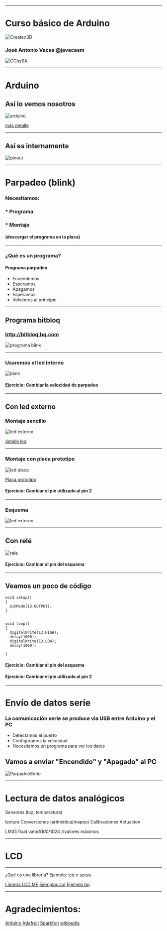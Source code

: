* * *

# Curso básico de Arduino

![Createc3D](imagenes/logocreatec3d_2.png)

### José Antonio Vacas @javacasm
![CCbySA](imagenes/CCbySQ_88x31.png)

* * *

# Arduino

## Así lo vemos nosotros

![arduino](imagenes/ArduinoUno_R3_Front_450px.jpg)

[más detalle](imagenes/ArduinoUno_R3_Front.jpg)

* * *

## Así es internamente

![pinout](imagenes/ccb2f5f1008b324e19add5295cc14e68.jpg)

* * *

# Parpadeo (blink)

### Necesitamos:

### * Programa

### * Montaje

#### (descargar el programa en la placa)


* * *

### ¿Qué es un programa?

#### Programa parpadeo

* Encendemos
* Esperamos
* Apagamos
* Esperamos
* Volvemos al principio

* * *

## Programa bitbloq

### http://bitbloq.bq.com

![programa blink](imagenes/blink.png)

* * *

### Usaremos el led interno

![blink](imagenes/tumblr_mj00x5CdpR1s6tqslo1_500.gif)

#### Ejercicio: Cambiar la velocidad de parpadeo

* * * 

## Con led externo

### Montaje sencillo
![led externo](imagenes/ExampleCircuit_bb.png)

[detalle led](imagenes/300px-LED.png)

* * *
### Montaje con placa prototipo
![led placa](imagenes/led13bb.jpg)

[Placa prototipo](imagenes/breadboard1.gif)

#### Ejercicio: Cambiar el pin utilizado al pin 2

* * *

### Esquema
![led externo](imagenes/ExampleCircuit_sch.png)

* * *

## Con relé

![rele](imagenes/relee_arduino.jpg)

#### Ejercicio: Cambiar al pin del esquema

* * * 
## Veamos un poco de código

	void setup()
	{
	  pinMode(13,OUTPUT);
	}


	void loop()
	{
	  digitalWrite(13,HIGH);
	  delay(1000);
	  digitalWrite(13,LOW);
	  delay(1000);

	}

#### Ejercicio: Cambiar al pin del esquema
#### Ejercicio: Cambiar el pin utilizado al pin 2
* * * 
# Envío de datos serie

### La comunicación serie se produce via USB entre Arduino y el PC

* Detectamos el puerto
* Configuramos la velocidad
* Necesitamos un programa para ver los datos

## Vamos a enviar "Encendido" y "Apagado" al PC
![ParpadeoSerie](imagenes/ParpadeoSerie.png)

* * * 
# Lectura de datos analógicos

Sensores (luz, temperatura)

lectura
Conversiones (aritmética/mapeo)
Calibraciones
Actuacion

LM35
float valor*5*100/1024 //valores máximos


* * *

# LCD

* * *
¿Qué es una librería?
Ejemplo: [lcd](http://arduino.cc/en/pmwiki.php?n=Reference/LiquidCrystal) o [servo](http://arduino.cc/en/pmwiki.php?n=Reference/Servo)

[Librería LCD MF](https://bitbucket.org/fmalpartida/new-liquidcrystal/wiki/Home)
[Ejemplos lcd](http://arduino-info.wikispaces.com/LCD-Blue-I2C#v3)
[Ejemplo bq](http://diwo.bq.com/programando-lcd/)
* * *
# Agradecimientos:

[Arduino](http://arduino.cc)
[Adafruit](http://adafruit.com)
[Sparkfun](http://sparkfun.com)
[wikipedia](http://es.wikipedia.org)